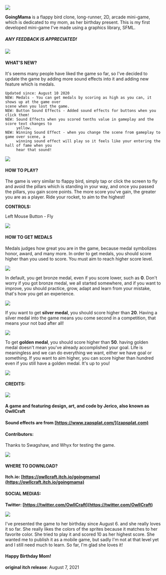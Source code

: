 ![](https://img.itch.zone/aW1nLzY2ODIyMjMucG5n/original/qowVjR.png)  


**GoingMama**  is a flappy bird clone, long-runner, 2D, arcade mini-game, which is dedicated to my mom, as her birthday present. This is my first developed mini-game I've made using a graphics library, SFML.

##### ANY FEEDBACK IS APPRECIATED!
![](https://img.itch.zone/aW1nLzY2ODIyMjMucG5n/original/qowVjR.png)
#### WHAT'S NEW?
It's seems many people have liked the game so far, so I've decided to update the game by adding more sound effects into it and adding new feature which is medals.
```
Updated since: August 10 2020
NEW: Medals - You can get medals by scoring as high as you can, it shows up at the game over 
scene when you lost the game. 
NEW: Button Sound Effects - Added sound effects for buttons when you click them!
NEW: Sound Effects when you scored tenths value in gameplay and the score text changes to 
	 yellow.
NEW: Winning Sound Effect - when you change the scene from gameplay to game over scene, a 
	 winning sound effect will play so it feels like your entering the hall of fame when you 
	 hear that sound!
```

![](https://img.itch.zone/aW1nLzY2ODIyMjMucG5n/original/qowVjR.png)  

#### HOW TO PLAY?

The game is very similar to flappy bird, simply tap or click the screen to fly and avoid the pillars which is standing in your way, and once you passed the pillars, you gain score points. The more score you've gain, the greater you are as a player. Ride your rocket, to aim to the highest!

**CONTROLS:**  

Left Mouse Button - Fly

![](https://img.itch.zone/aW1nLzY2ODIyMjUucG5n/original/wy%2Fyx0.png)
#### HOW TO GET MEDALS
Medals judges how great you are in the game, because medal symbolizes honor, award, and many more. In order to get medals, you should score higher than you used to score. You must aim to reach higher score level.

![](https://img.itch.zone/aW1nLzY3MDkwMzkucG5n/original/cPI%2Byi.png)

In default, you get bronze medal, even if you score lower, such as **0**. Don't worry if you got bronze medal, we all started somewhere, and if you want to improve, you should practice, grow, adapt and learn from your mistake, that's how you get an experience.

![](https://img.itch.zone/aW1nLzY3MDkwNDMucG5n/original/RGeqP2.png)

If you want to get **silver medal**, you should score higher than **20**. Having a silver medal into the game means you come second in a competition, that means your not bad after all!

![](https://img.itch.zone/aW1nLzY3MDkwNDEucG5n/original/kHUtLo.png)

To get **golden medal**, you should score higher than **50**. having golden medal doesn't mean you've already accomplished your goal. Life is meaningless and we can do everything we want, either we have goal or something. If you want to aim higher, you can score higher than hundred even if you still have a golden medal. It's up to you!

![](https://img.itch.zone/aW1nLzY2ODIyMjUucG5n/original/wy%2Fyx0.png)  

#### CREDITS:

![](https://img.itch.zone/aW1nLzY2ODIwNTcucG5n/original/AUQR%2Bi.png)  

#### A game and featuring design, art, and code by Jerico, also known as OwllCraft

#### Sound effects are from [https://www.zapsplat.com/](zapsplat.com)

#### Contributors:

Thanks to Swagshaw, and Whyx for testing the game.

![](https://img.itch.zone/aW1nLzY2ODIyMjUucG5n/original/wy%2Fyx0.png)  

#### WHERE TO DOWNLOAD?
**Itch.io: [https://owllcraft.itch.io/goingmama](https://owllcraft.itch.io/goingmama)**

#### SOCIAL MEDIAS:

**Twitter: [https://twitter.com/OwllCraft](https://twitter.com/OwllCraft)**

![](https://img.itch.zone/aW1nLzY2ODIyMjUucG5n/original/wy%2Fyx0.png)

I've presented the game to her birthday since August 6. and she really loves it so far. She really likes the colors of the sprites because it matches to her favorite color. She tried to play it and scored 10 as her highest score. She wanted me to publish it as a mobile game, but sadly I'm not at that level yet and I still need much to learn. So far, I'm glad she loves it!

#### Happy Birthday Mom!

**original itch release**: August 7, 2021
